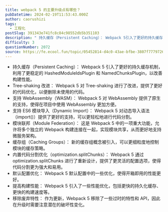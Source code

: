 ```yaml
---
title: webpack 5 的主要升级点有哪些？
pubDatetime: 2024-02-19T11:53:43.000Z
author: caorushizi
tags:
  - 工程化
postSlug: 391343e741fc8c84c98552db5b351103
description: " 持久缓存（Persistent Caching）： Webpack 5引入了更好的持久缓存机制，利用了更稳定的HashedModuleIdsPlugin和NamedChunksPlugin，以改善构建性能。 Tree-shaking 改进： Webpack 5对Tree-shaking进行了改进，提供了更好的代码优化，以便删除未使用的代码。 支持 WebAssembly（WASM）： Webpa"
difficulty: 3
questionNumber: 2072
source: https://fe.ecool.fun/topic/05452814-d4c0-43ae-bfbe-3807f7779726
---
```


- 持久缓存（Persistent Caching）： Webpack 5 引入了更好的持久缓存机制，利用了更稳定的 HashedModuleIdsPlugin 和 NamedChunksPlugin，以改善构建性能。
- Tree-shaking 改进： Webpack 5 对 Tree-shaking 进行了改进，提供了更好的代码优化，以便删除未使用的代码。
- 支持 WebAssembly（WASM）： Webpack 5 对 WebAssembly 提供了原生的支持，使得在项目中使用 WebAssembly 更加方便。
- 支持 ES6 模块导入（Dynamic Import）： Webpack 5 对动态导入语法（import()）提供了更好的支持，可以更轻松地进行代码分割。
- 模块联邦（Module Federation）： 这是 Webpack 5 中的一项重大功能，允许将多个独立的 Webpack 构建连接在一起，实现模块共享，从而更好地支持微服务架构。
- 缓存组（Caching Groups）： 新的缓存组概念被引入，可以更细粒度地控制模块的缓存策略。
- 内置代码分割优化（optimization.splitChunks）： Webpack 5 通过 optimization.splitChunks 进行了重新设计，提供了更灵活的配置选项，使得代码分割更为强大和易用。
- 默认配置优化： Webpack 5 默认配置中的一些优化，使得开箱即用的性能更好。
- 提高构建性能： Webpack 5 引入了一些性能优化，包括更快的持久化缓存、更快的构建速度等。
- 移除废弃特性： 作为更新，Webpack 5 移除了一些过时的特性和 API，因此在升级时需要注意潜在的破坏性变化。
